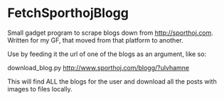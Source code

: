 FetchSporthojBlogg
==================
Small gadget program to scrape blogs down from http://sporthoj.com.
Written for my GF, that moved from that platform to another.

Use by feeding it the url of one of the blogs as an argument, like so:

download_blog.py http://www.sporthoj.com/blogg/?ulvhamne

This will find ALL the blogs for the user and download all the posts with images to files locally.